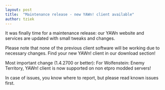 ```yaml
---
layout: post
title:  "Maintenance release - new YAWn! client available"
author: tziek
---
```

It was finally time for a maintenance release: our YAWn website and services are updated with small tweaks and changes. 

Please note that none of the previous client software will be working due to necessary changes. Find your new YAWn! client in our download section! 

Most important change (1.4.2700 or better): 
For Wolfenstein: Enemy Territory, YAWn! client is now supported on non etpro modded servers! 

In case of issues, you know where to report, but please read known issues first.